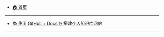 - [🏠 首页](/)
---
- [📚 使用 GitHub + Docsify 搭建个人知识库网站](https://github.com/rainweb3/rainweb3.github.io/blob/main/web3_doc/%F0%9F%93%9A%20%E4%BD%BF%E7%94%A8%20GitHub%20%2B%20Docsify%20%E6%90%AD%E5%BB%BA%E4%B8%AA%E4%BA%BA%E7%9F%A5%E8%AF%86%E5%BA%93%E7%BD%91%E7%AB%99.md)
---